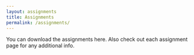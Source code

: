 ```yaml
---
layout: assignments
title: Assignments
permalink: /assignments/
---
```


You can download the assignments here. Also check out each assignment page for any additional info.